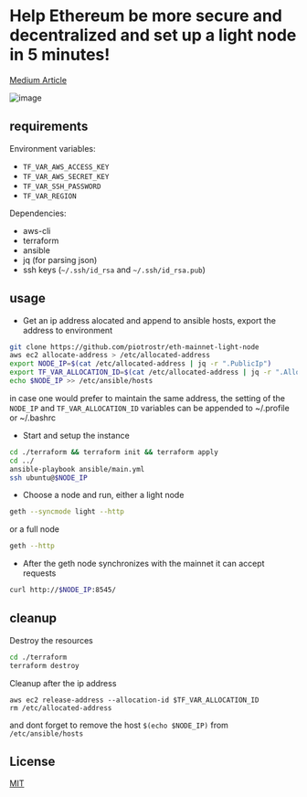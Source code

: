 # Help Ethereum be more secure and decentralized and set up a light node in 5 minutes!

[Medium Article](https://medium.com/@piotr.ostrowski/help-ethereum-become-more-secure-and-decentralized-and-set-up-a-node-in-5-minutes-6a0316f2b7)

![image](https://user-images.githubusercontent.com/63755291/170838921-51455851-e8ec-4bde-a905-1a9818c90a86.png)

## requirements

Environment variables:

- `TF_VAR_AWS_ACCESS_KEY`
- `TF_VAR_AWS_SECRET_KEY`
- `TF_VAR_SSH_PASSWORD`
- `TF_VAR_REGION`

Dependencies:

- aws-cli
- terraform
- ansible
- jq (for parsing json)
- ssh keys (`~/.ssh/id_rsa` and `~/.ssh/id_rsa.pub`)

## usage

- Get an ip address alocated and append to ansible hosts,
  export the address to environment

```bash
git clone https://github.com/piotrostr/eth-mainnet-light-node
aws ec2 allocate-address > /etc/allocated-address
export NODE_IP=$(cat /etc/allocated-address | jq -r ".PublicIp")
export TF_VAR_ALLOCATION_ID=$(cat /etc/allocated-address | jq -r ".AllocationId")
echo $NODE_IP >> /etc/ansible/hosts
```

in case one would prefer to maintain the same address, the setting of the `NODE_IP`
and `TF_VAR_ALLOCATION_ID` variables can be appended to ~/.profile or ~/.bashrc

- Start and setup the instance

```bash
cd ./terraform && terraform init && terraform apply
cd ../
ansible-playbook ansible/main.yml
ssh ubuntu@$NODE_IP
```

- Choose a node and run, either a light node

```bash
geth --syncmode light --http
```

or a full node

```bash
geth --http
```

- After the geth node synchronizes with the mainnet it can accept requests

```bash
curl http://$NODE_IP:8545/
```

## cleanup

Destroy the resources

```bash
cd ./terraform
terraform destroy
```

Cleanup after the ip address

```
aws ec2 release-address --allocation-id $TF_VAR_ALLOCATION_ID
rm /etc/allocated-address
```

and dont forget to remove the host `$(echo $NODE_IP)` from `/etc/ansible/hosts`

## License

[MIT](https://github.com/piotrostr/bsc-full-node/blob/main/LICENSE)
